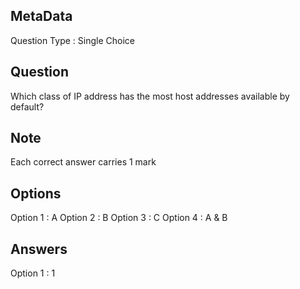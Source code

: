 ## MetaData
Question Type : Single Choice

## Question
Which class of IP address has the most host addresses available by default?

## Note
Each correct answer carries 1 mark

## Options
Option 1 : A
Option 2 : B
Option 3 : C
Option 4 : A & B

## Answers
Option 1 : 1
